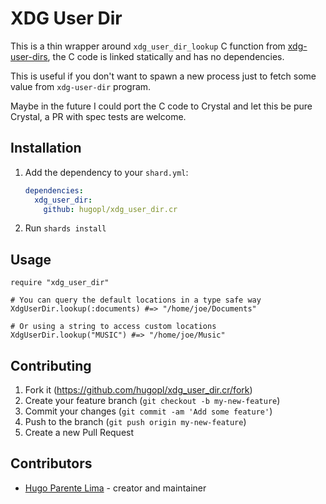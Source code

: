 # XDG User Dir

This is a thin wrapper around `xdg_user_dir_lookup` C function from
[xdg-user-dirs](https://www.freedesktop.org/wiki/Software/xdg-user-dirs/), the C code is linked statically and has no
dependencies.

This is useful if you don't want to spawn a new process just to fetch some value from `xdg-user-dir` program.

Maybe in the future I could port the C code to Crystal and let this be pure Crystal, a PR with spec tests are welcome.

## Installation

1. Add the dependency to your `shard.yml`:

   ```yaml
   dependencies:
     xdg_user_dir:
       github: hugopl/xdg_user_dir.cr
   ```

2. Run `shards install`

## Usage

```crystal
require "xdg_user_dir"

# You can query the default locations in a type safe way
XdgUserDir.lookup(:documents) #=> "/home/joe/Documents"

# Or using a string to access custom locations
XdgUserDir.lookup("MUSIC") #=> "/home/joe/Music"
```

## Contributing

1. Fork it (<https://github.com/hugopl/xdg_user_dir.cr/fork>)
2. Create your feature branch (`git checkout -b my-new-feature`)
3. Commit your changes (`git commit -am 'Add some feature'`)
4. Push to the branch (`git push origin my-new-feature`)
5. Create a new Pull Request

## Contributors

- [Hugo Parente Lima](https://github.com/hugopl) - creator and maintainer

